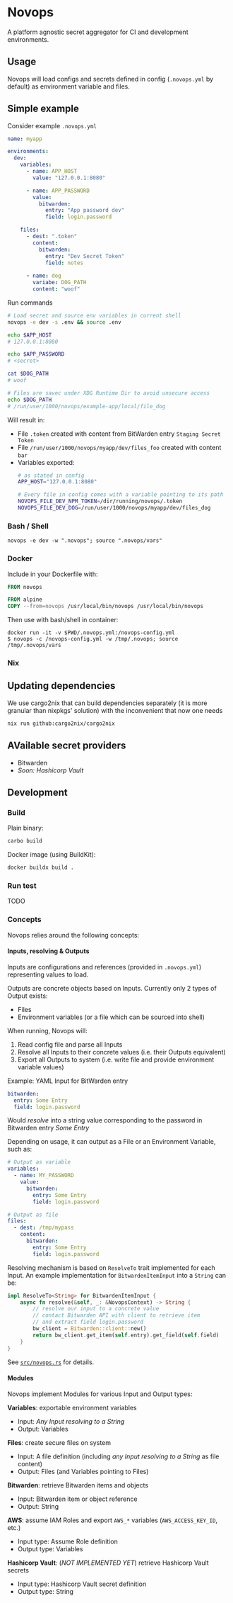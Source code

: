 # Novops

A platform agnostic secret aggregator for CI and development environments.

## Usage

Novops will load configs and secrets defined in config (`.novops.yml` by default) as environment variable and files.

## Simple example

Consider example `.novops.yml`

```yaml
name: myapp

environments:
  dev:
    variables:
      - name: APP_HOST
        value: "127.0.0.1:8080"

      - name: APP_PASSWORD
        value:
          bitwarden:
            entry: "App password dev"
            field: login.password

    files: 
      - dest: ".token"
        content: 
          bitwarden:
            entry: "Dev Secret Token"
            field: notes
      
      - name: dog
        variabe: DOG_PATH
        content: "woof"
```

Run commands

```sh
# Load secret and source env variables in current shell
novops -e dev -s .env && source .env

echo $APP_HOST 
# 127.0.0.1:8080

echo $APP_PASSWORD
# <secret>

cat $DOG_PATH
# woof

# Files are savec under XDG Runtime Dir to avoid unsecure access
echo $DOG_PATH
# /run/user/1000/novops/example-app/local/file_dog

```

Will result in:

- File `.token` created with content from BitWarden entry `Staging Secret Token`
- File `/run/user/1000/novops/myapp/dev/files_foo` created with content `bar`
- Variables exported:
  ```sh
  # as stated in config
  APP_HOST="127.0.0.1:8080"

  # Every file in config comes with a variable pointing to its path
  NOVOPS_FILE_DEV_NPM_TOKEN=/dir/running/novops/.token
  NOVOPS_FILE_DEV_DOG=/run/user/1000/novops/myapp/dev/files_dog
  ```

### Bash / Shell

```
novops -e dev -w ".novops"; source ".novops/vars"
```

### Docker

Include in your Dockerfile with:

```Dockerfile
FROM novops

FROM alpine
COPY --from=novops /usr/local/bin/novops /usr/local/bin/novops
```

Then use with bash/shell in container:

```
docker run -it -v $PWD/.novops.yml:/novops-config.yml
$ novops -c /novops-config.yml -w /tmp/.novops; source /tmp/.novops/vars
```

### Nix

## Updating dependencies

We use cargo2nix that can build dependencies separately (it is more granular
than nixpkgs' solution) with the inconvenient that now one needs

```sh
nix run github:cargo2nix/cargo2nix
```

## AVailable secret providers

- Bitwarden
- _Soon: Hashicorp Vault_

## Development

### Build

Plain binary:

```sh
carbo build 
```

Docker image (using BuildKit):

```sh
docker buildx build .
```

### Run test

TODO

### Concepts

Novops relies around the following concepts:

#### Inputs, resolving & Outputs 

Inputs are configurations and references (provided in `.novops.yml`) representing values to load.

Outputs are concrete objects based on Inputs. Currently only 2 types of Output exists:
- Files
- Environment variables (or a file which can be sourced into shell)

When running, Novops will:

1. Read config file and parse all Inputs
2. Resolve all Inputs to their concrete values (i.e. their Outputs equivalent)
3. Export all Outputs to system (i.e. write file and provide environment variable values)

Example: YAML Input for BitWarden entry 

```yaml
bitwarden:
  entry: Some Entry
  field: login.password
```

Would _resolve_ into a string value corresponding to the password in Bitwarden entry _Some Entry_

Depending on usage, it can output as a File or an Environment Variable, such as:

```yaml
# Output as variable
variables:
  - name: MY_PASSWORD
    value:
      bitwarden:
        entry: Some Entry
        field: login.password

# Output as file
files:
  - dest: /tmp/mypass
    content:
      bitwarden:
        entry: Some Entry
        field: login.password
```

Resolving mechanism is based on `ResolveTo` trait implemented for each Input. An example implementation for `BitwardenItemInput` into a `String` can be:

```rust
impl ResolveTo<String> for BitwardenItemInput {
    async fn resolve(&self, _: &NovopsContext) -> String {
        // resolve our input to a concrete value
        // contact Bitwarden API with client to retrieve item
        // and extract field login.password 
        bw_client = Bitwarden::client::new()
        return bw_client.get_item(self.entry).get_field(self.field)
    }
}
```

See [`src/novops.rs`](src/novops.rs) for details.

#### Modules

Novops implement Modules for various Input and Output types:

**Variables**: exportable environment variables
- Input: _Any Input resolving to a String_
- Output: Variables

**Files**: create secure files on system
- Input: A file definition (including _any Input resolving to a String_ as file content)
- Output: Files (and Variables pointing to Files)

**Bitwarden**: retrieve Bitwarden items and objects
- Input: Bitwarden item or object reference
- Output: String

**AWS**: assume IAM Roles and export `AWS_*` variables (`AWS_ACCESS_KEY_ID`, etc.)
- Input type: Assume Role definition
- Output type: Variables

**Hashicorp Vault**: (_NOT IMPLEMENTED YET_) retrieve Hashicorp Vault secrets
- Input type: Hashicorp Vault secret definition
- Output type: String
